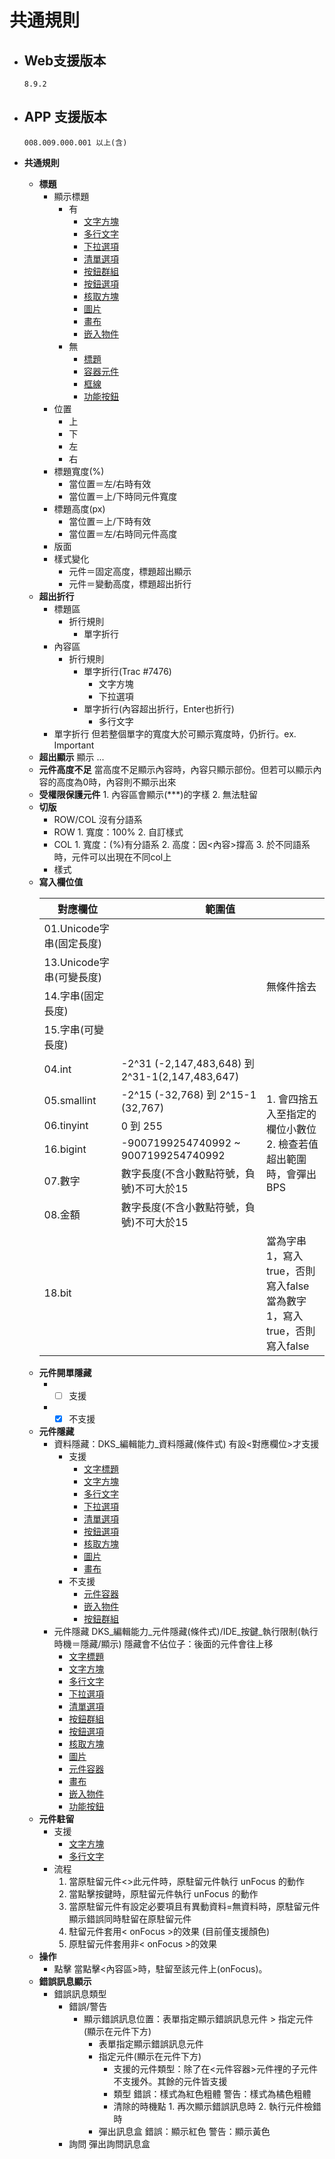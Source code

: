 # 共通規則

* ## Web支援版本

      8.9.2

* ## APP 支援版本

      008.009.000.001 以上(含)

* __共通規則__
  * __標題__
    * 顯示標題
      * 有
        * [文字方塊](../Component/text.md)
        * [多行文字](../Component/mulitText.md)
        * [下拉選項](../Component/dropList.md)
        * [清單選項](../Component/list.md)
        * [按鈕群組](../Component/radioGroup.md)
        * [按鈕選項](../Component/radioButton.md)
        * [核取方塊](../Component/checkedBox.md)
        * [圖片](../Component/image.md)
        * [畫布](../Component/canvas.md)
        * [嵌入物件](../Component/embed.md)
      * 無
        * [標題](../Component/label.md)
        * [容器元件](../Component/container.md)
        * [框線](../Component/border.md)
        * [功能按鈕](../Component/button.md)
    * 位置
      * 上
      * 下
      * 左
      * 右
    * 標題寬度(%)
      * 當位置＝左/右時有效
      * 當位置＝上/下時同元件寬度
    * 標題高度(px)
      * 當位置＝上/下時有效
      * 當位置＝左/右時同元件高度
    * 版面
    * 樣式變化
      * 元件＝固定高度，標題超出顯示
      * 元件＝變動高度，標題超出折行
  * __超出折行__
    * 標題區
      * 折行規則
        * 單字折行
    * 內容區
      * 折行規則
        * 單字折行(Trac #7476)
          * 文字方塊
          * 下拉選項
        * 單字折行(內容超出折行，Enter也折行)
          * 多行文字
    * 單字折行
          但若整個單字的寬度大於可顯示寬度時，仍折行。ex. Important
  * __超出顯示__
        顯示 ...
  * __元件高度不足__
        當高度不足顯示內容時，內容只顯示部份。但若可以顯示內容的高度為0時，內容則不顯示出來
  * __受權限保護元件__
        1. 內容區會顯示(***)的字樣
        2. 無法駐留
  * __切版__
    * ROW/COL
          沒有分語系
    * ROW
          1. 寬度：100%
          2. 自訂樣式
    * COL
          1. 寬度：(%)有分語系
          2. 高度：因<內容>撐高
          3. 於不同語系時，元件可以出現在不同col上
    * 樣式
  * __寫入欄位值__
      <table>
          <thead>
              <tr>
                  <th>對應欄位</th>
                  <th colspan="2">範圍值</th>
              </tr>
          </thead>
          <tbody>
              <tr>
                  <td>01.Unicode字串(固定長度)</td>
                  <td rowspan="4"></td>
                  <td rowspan="4">無條件捨去</td>
              </tr>
              <tr>
                  <td>13.Unicode字串(可變長度)</td>
              </tr>
              <tr>
                  <td>14.字串(固定長度)</td>
              </tr>
              <tr>
                  <td>15.字串(可變長度)</td>
              </tr>
              <tr>
                  <td>04.int</td>
                  <td>-2^31 (-2,147,483,648) 到 2^31-1(2,147,483,647)</td>
                  <td rowspan="6">1. 會四捨五入至指定的欄位小數位<br>2. 檢查若值超出範圍時，會彈出BPS</td>
              </tr>
              <tr>
                  <td>05.smallint</td>
                  <td>-2^15 (-32,768) 到 2^15-1 (32,767)</td>
              </tr>
              <tr>
                  <td>06.tinyint</td>
                  <td>0 到 255</td>
              </tr>
              <tr>
                  <td>16.bigint</td>
                  <td>-9007199254740992 ~ 9007199254740992</td>
              </tr>
              <tr>
                  <td>07.數字</td>
                  <td>數字長度(不含小數點符號，負號)不可大於15</td>
              </tr>
              <tr>
                  <td>08.金額</td>
                  <td>數字長度(不含小數點符號，負號)不可大於15</td>
              </tr>
              <tr>
                  <td>18.bit</td>
                  <td></td>
                  <td>當為字串1，寫入true，否則寫入false<br>當為數字1，寫入true，否則寫入false</td>
              </tr>
          </tbody>
      </table>
  * __元件開單隱藏__
    * - [ ] 支援
    * - [x] 不支援
  * __元件隱藏__
    * 資料隱藏：DKS_編輯能力_資料隱藏(條件式)
            有設<對應欄位>才支援
      * 支援
        * [文字標題](..\Component\label.md)
        * [文字方塊](..\Component\text.md)
        * [多行文字](..\Component\mulitText.md)
        * [下拉選項](..\Component\dropList.md)
        * [清單選項](..\Component\list.md)
        * [按鈕選項](..\Component\radioButton.md)
        * [核取方塊](..\Component\checkedBox.md)
        * [圖片](..\Component\image.md)
        * [畫布](..\Component\canvas.md)
      * 不支援
        * [元件容器](../Component/container.md)
        * [嵌入物件](../Component/embed.md)
        * [按鈕群組](../Component/button.md)
    * 元件隱藏
          DKS_編輯能力_元件隱藏(條件式)/IDE_按鍵_執行限制(執行時機＝隱藏/顯示)
          隱藏會不佔位子：後面的元件會往上移
      * [文字標題](..\Component\label.md)
      * [文字方塊](..\Component\text.md)
      * [多行文字](..\Component\mulitText.md)
      * [下拉選項](..\Component\dropList.md)
      * [清單選項](..\Component\list.md)
      * [按鈕群組](..\Component\radioGroup.md)
      * [按鈕選項](..\Component\radioButton.md)
      * [核取方塊](..\Component\checkedBox.md)
      * [圖片](..\Component\image.md)
      * [元件容器](..\Component\container.md)
      * [畫布](..\Component\canvas.md)
      * [嵌入物件](..\Component\embed.md)
      * [功能按鈕](..\Component\button.md)
  * __元件駐留__
    * 支援
      * [文字方塊](..\Component\text.md)
      * [多行文字](..\Component\mulitText.md)
    * 流程
      1. 當原駐留元件<>此元件時，原駐留元件執行 unFocus 的動作
      2. 當點擊按鍵時，原駐留元件執行 unFocus 的動作
      3. 當原駐留元件有設定必要項且有異動資料=無資料時，原駐留元件顯示錯誤同時駐留在原駐留元件
      4. 駐留元件套用< onFocus >的效果 (目前僅支援顏色)
      5. 原駐留元件套用非< onFocus >的效果
  * __操作__
    * 點擊
          當點擊<內容區>時，駐留至該元件上(onFocus)。
  * __錯誤訊息顯示__
    * 錯誤訊息類型
      * 錯誤/警告
        * 顯示錯誤訊息位置：表單指定顯示錯誤訊息元件 > 指定元件(顯示在元件下方)
          * 表單指定顯示錯誤訊息元件
          * 指定元件(顯示在元件下方)
            * 支援的元件類型：除了在<元件容器>元件𥚃的子元件不支援外。其餘的元件皆支援
            * 類型
                  錯誤：樣式為紅色粗體
                  警告：樣式為橘色粗體
            * 清除的時機點
                  1. 再次顯示錯誤訊息時
                  2. 執行元件檢錯時
          * 彈出訊息盒
                錯誤：顯示紅色
                警告：顯示黃色
      * 詢問
            彈出詢問訊息盒
